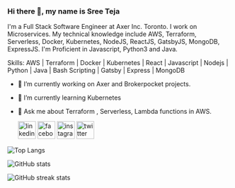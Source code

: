 ### Hi there 👋, my name is Sree Teja

I'm a Full Stack Software Engineer at Axer Inc. Toronto. I work on Microservices. My technical knowledge include AWS, Terraform, Serverless, Docker, Kubernetes, NodeJS, ReactJS, GatsbyJS, MongoDB, ExpressJS. I'm Proficient in Javascript, Python3 and Java.

Skills: AWS | Terraform | Docker | Kubernetes | React | Javascript | Nodejs | Python | Java | Bash Scripting | Gatsby | Express | MongoDB

- 🔭 I’m currently working on Axer and Brokerpocket projects.
- 🌱 I’m currently learning Kubernetes
- 💬 Ask me about Terraform , Serverless, Lambda functions in AWS.

  [<img src='https://cdn.jsdelivr.net/npm/simple-icons@3.0.1/icons/linkedin.svg' alt='linkedin' height='40'>](https://www.linkedin.com/in/sreeteja65) [<img src='https://cdn.jsdelivr.net/npm/simple-icons@3.0.1/icons/facebook.svg' alt='facebook' height='40'>](https://www.facebook.com/SreeTejaP/) [<img src='https://cdn.jsdelivr.net/npm/simple-icons@3.0.1/icons/instagram.svg' alt='instagram' height='40'>](https://www.instagram.com/fiercextej/) [<img src='https://cdn.jsdelivr.net/npm/simple-icons@3.0.1/icons/twitter.svg' alt='twitter' height='40'>](https://twitter.com/beastythumper)

![Top Langs](https://github-readme-stats.vercel.app/api/top-langs/?username=sreetejap)

![GitHub stats](https://github-readme-stats.vercel.app/api?username=sreetejap&show_icons=true&count_private=true)

![GitHub streak stats](https://github-readme-streak-stats.herokuapp.com/?user=sreetejap)
